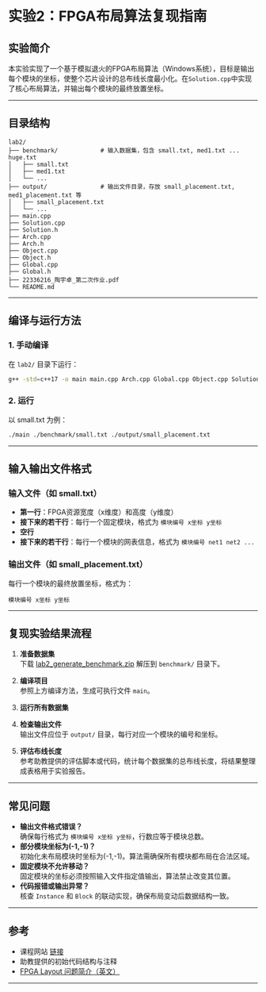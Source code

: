 # 实验2：FPGA布局算法复现指南

## 实验简介

本实验实现了一个基于模拟退火的FPGA布局算法（Windows系统），目标是输出每个模块的坐标，使整个芯片设计的总布线长度最小化。在`Solution.cpp`中实现了核心布局算法，并输出每个模块的最终放置坐标。

---

## 目录结构

```
lab2/
├── benchmark/            # 输入数据集，包含 small.txt, med1.txt ... huge.txt
│   ├── small.txt
│   ├── med1.txt
│   └── ...
├── output/               # 输出文件目录，存放 small_placement.txt, med1_placement.txt 等
│   ├── small_placement.txt
│   └── ...
├── main.cpp
├── Solution.cpp
├── Solution.h
├── Arch.cpp
├── Arch.h
├── Object.cpp
├── Object.h
├── Global.cpp
├── Global.h
├── 22336216_陶宇卓_第二次作业.pdf
└── README.md
```

---

## 编译与运行方法

### 1. 手动编译

在 `lab2/` 目录下运行：

```bash
g++ -std=c++17 -o main main.cpp Arch.cpp Global.cpp Object.cpp Solution.cpp
```

### 2. 运行

以 small.txt 为例：

```bash
./main ./benchmark/small.txt ./output/small_placement.txt
```

---

## 输入输出文件格式

### 输入文件（如 small.txt）

- **第一行**：FPGA资源宽度（x维度）和高度（y维度）
- **接下来的若干行**：每行一个固定模块，格式为 `模块编号 x坐标 y坐标`
- **空行**
- **接下来的若干行**：每行一个模块的网表信息，格式为 `模块编号 net1 net2 ...`

### 输出文件（如 small_placement.txt）

每行一个模块的最终放置坐标，格式为：

```
模块编号 x坐标 y坐标
```

---

## 复现实验结果流程

1. **准备数据集**  
   下载 [lab2_generate_benchmark.zip](https://github.com/Customized-Computing/VLSI-FPGA/releases/download/lab2/lab2_generate_benchmark.zip) 解压到 `benchmark/` 目录下。

2. **编译项目**  
   参照上方编译方法，生成可执行文件 `main`。

3. **运行所有数据集**  

4. **检查输出文件**  
   输出文件应位于 `output/` 目录，每行对应一个模块的编号和坐标。

5. **评估布线长度**  
   参考助教提供的评估脚本或代码，统计每个数据集的总布线长度，将结果整理成表格用于实验报告。

---

## 常见问题

- **输出文件格式错误？**  
  确保每行格式为 `模块编号 x坐标 y坐标`，行数应等于模块总数。
- **部分模块坐标为(-1,-1)？**  
  初始化未布局模块时坐标为(-1,-1)。算法需确保所有模块都布局在合法区域。
- **固定模块不允许移动？**  
  固定模块的坐标必须按照输入文件指定值输出，算法禁止改变其位置。
- **代码报错或输出异常？**  
  核查 `Instance` 和 `Block` 的联动实现，确保布局变动后数据结构一致。

---

## 参考

- 课程网站 [链接](https://customized-computing.github.io/VLSI-FPGA/#/lab2/lab2_problem)
- 助教提供的初始代码结构与注释
- [FPGA Layout 问题简介（英文）](https://en.wikipedia.org/wiki/Placement_(EDA))

---